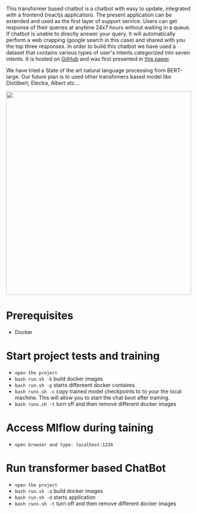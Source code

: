 This transformer based chatbot is a chatbot with easy to update, integrated with a frontend (reactjs application). The present application can be extended and used as the first layer of support service. Users can get response of their queries at anytime 24x7 hours without waiting in a queue. If chatbot is unable to directly answer your query. It will automatically perform a web crapping (google search in this case) and shared with you the top three responses.
In order to build this chatbot we have used a dataset that contains various types of user's intents categorized into seven intents. It is hosted on [GitHub](https://github.com/sonos/nlu-benchmark/tree/master/2017-06-custom-intent-engines) and was first presented in [this paper](https://arxiv.org/abs/1805.10190).

We have tried a State of the art natural language processing from BERT-large. Our future plan is to used other transfomers based model like Distilbert, Electra, Albert etc....

<img src="/images/chatbot.gif" width="500" height="550"/>

# Prerequisites
* Docker 

# Start project tests and training
* `open the project` 
* `bash run.sh -b` build docker images
* `bash run.sh -p` starts differeent docker contaires
* `bash runs.sh -c` copy trained model checkpoints to to your the local machine. This will allow you to start the chat boot after training.
* `bash runs.sh -t` turn off and then remove different docker images

# Access Mlflow during taining
* `open browser and type: localhost:1234`

# Run transformer based ChatBot
* `open the project`
* `bash run.sh -a` build docker images
* `bash run.sh -d` starts application
* `bash runs.sh -t` turn off and then remove different docker images
